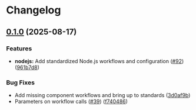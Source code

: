 # Changelog

## [0.1.0](https://github.com/sassy-bulldog/.github/compare/dotnet@v0.0.1...dotnet@v0.1.0) (2025-08-17)

### Features

* **nodejs:** Add standardized Node.js workflows and configuration ([#92](https://github.com/sassy-bulldog/.github/issues/92)) ([961b7d8](https://github.com/sassy-bulldog/.github/commit/961b7d8029920049dcab150a3002f0db0b92af92))

### Bug Fixes

* Add missing component workflows and bring up to standards ([3d0af9b](https://github.com/sassy-bulldog/.github/commit/3d0af9b65d0f1cf2c1c8f046ca09315eba88f71d))
* Parameters on workflow calls ([#39](https://github.com/sassy-bulldog/.github/issues/39)) ([f740486](https://github.com/sassy-bulldog/.github/commit/f740486d9a9b3c3b9e8a151b30f42e3eb7b299dd))

